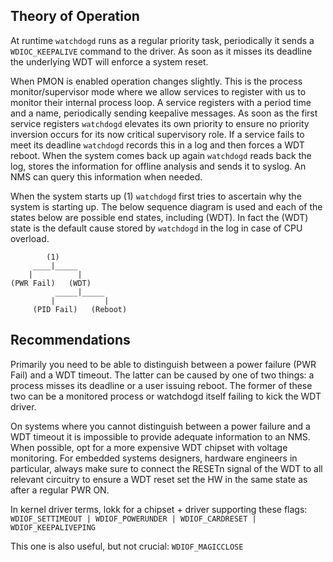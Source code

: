 Theory of Operation
-------------------

At runtime `watchdogd` runs as a regular priority task, periodically it
sends a `WDIOC_KEEPALIVE` command to the driver.  As soon as it misses
its deadline the underlying WDT will enforce a system reset.

When PMON is enabled operation changes slightly.  This is the process
monitor/supervisor mode where we allow services to register with us to
monitor their internal process loop.  A service registers with a period
time and a name, periodically sending keepalive messages.  As soon as
the first service registers `watchdogd` elevates its own priority to
ensure no priority inversion occurs for its now critical supervisory
role.  If a service fails to meet its deadline `watchdogd` records this
in a log and then forces a WDT reboot.  When the system comes back up
again `watchdogd` reads back the log, stores the information for offline
analysis and sends it to syslog.  An NMS can query this information when
needed.

When the system starts up (1) `watchdogd` first tries to ascertain why
the system is starting up.  The below sequence diagram is used and each
of the states below are possible end states, including (WDT).  In fact
the (WDT) state is the default cause stored by `watchdogd` in the log in
case of CPU overload.

```
        (1)
     ____|_____
    |          |
(PWR Fail)   (WDT)
          _____|_____
         |           |
     (PID Fail)   (Reboot)
```


Recommendations
---------------

Primarily you need to be able to distinguish between a power failure
(PWR Fail) and a WDT timeout.  The latter can be caused by one of two
things: a process misses its deadline or a user issuing reboot.  The
former of these two can be a monitored process or watchdogd itself
failing to kick the WDT driver.

On systems where you cannot distinguish between a power failure and a
WDT timeout it is impossible to provide adequate information to an NMS.
When possible, opt for a more expensive WDT chipset with voltage
monitoring.  For embedded systems designers, hardware engineers in
particular, always make sure to connect the RESETn signal of the WDT to
all relevant circuitry to ensure a WDT reset set the HW in the same
state as after a regular PWR ON.

In kernel driver terms, lokk for a chipset + driver supporting these
flags: `WDIOF_SETTIMEOUT | WDIOF_POWERUNDER | WDIOF_CARDRESET |
WDIOF_KEEPALIVEPING`

This one is also useful, but not crucial: `WDIOF_MAGICCLOSE`

